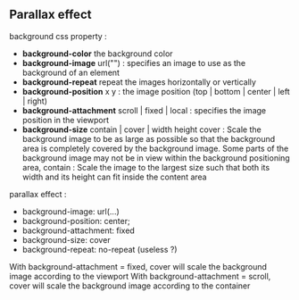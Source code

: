 ## Parallax effect

background css property :
* **background-color** the background color
* **background-image** url("") : specifies an image to use as the background of an element
* **background-repeat** repeat the images horizontally or vertically
* **background-position** x y : the image position (top | bottom | center | left | right)
* **background-attachment** scroll | fixed | local : specifies the image position in the viewport
* **background-size** contain | cover | width height 
cover : Scale the background image to be as large as possible so that the background area is completely covered by the background image. Some parts of the background image may not be in view within the background positioning area, 
contain : Scale the image to the largest size such that both its width and its height can fit inside the content area

parallax effect : 
* background-image: url(...)
* background-position: center;
* background-attachment: fixed
* background-size: cover
* background-repeat: no-repeat (useless ?)

With background-attachment = fixed, cover will scale the background image according to the viewport
With background-attachment = scroll, cover will scale the background image according to the container